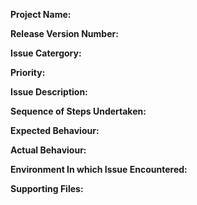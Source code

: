 **Project Name:**

**Release Version Number:**

**Issue Catergory:**

**Priority:**

**Issue Description:**

**Sequence of Steps Undertaken:** 

**Expected Behaviour:**

**Actual Behaviour:**

**Environment In which Issue Encountered:**

**Supporting Files:**
